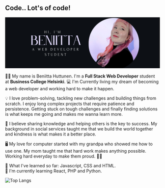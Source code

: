 ## Code.. Lot's of code!

![Bio Picture](https://github.com/HuttunenBe/Huttunenbe/blob/85bed22456c2ecaf44c21751765d4880016c07e9/bioPicture.png?raw=true)



👩‍💻 My name is Beniitta Huttunen. I'm a **Full Stack Web Developer** student at **Business College Helsinki**. 💻 I'm Currently living my dream of becoming a web developer and working hard to make it happen.

💡 I love problem-solving, tackling new challenges and building things from scratch. I enjoy long complex projects that require patience and persistence. Getting stuck on tough challenges and finally finding solutions is what keeps me going and makes me wanna learn more. 

🚀 I believe sharing knowledge and helping others is the key to success. My background in social services taught me that we build the world together and kindness is what makes it a better place.

🖥️  My love for computer started with my grandpa who showed me how to use one. My mom taught me that hard work makes anything possible. Working hard everyday to make them proud. 💪🏻 

🌸 What I've learned so far: Javascript, CSS and HTML.  
🐍 I'm currently learning React, PHP and Python. 



![Top Langs](https://github-readme-stats.vercel.app/api/top-langs/?username=HuttunenBe&layout=compact&theme=radical)









